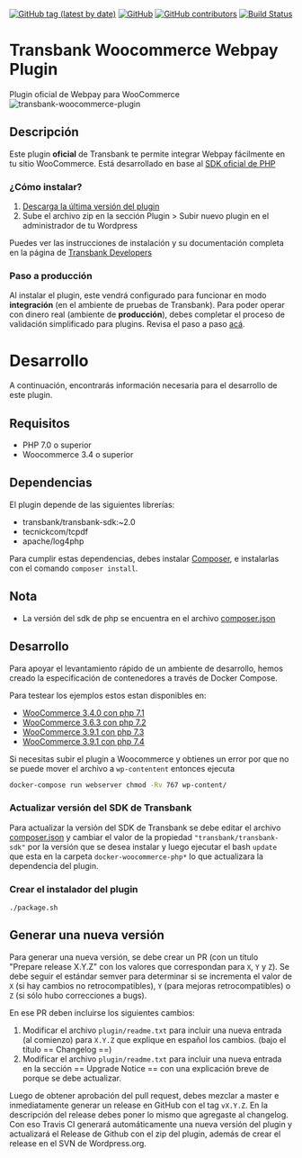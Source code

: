 [![GitHub tag (latest by date)](https://img.shields.io/github/v/tag/transbankdevelopers/transbank-plugin-woocommerce-webpay)](https://github.com/TransbankDevelopers/transbank-plugin-woocommerce-webpay/releases/latest)
[![GitHub](https://img.shields.io/github/license/transbankdevelopers/transbank-plugin-woocommerce-webpay)](LICENSE)
[![GitHub contributors](https://img.shields.io/github/contributors/transbankdevelopers/transbank-plugin-woocommerce-webpay)](https://github.com/TransbankDevelopers/transbank-plugin-woocommerce-webpay/graphs/contributors)
[![Build Status](https://travis-ci.org/TransbankDevelopers/transbank-plugin-woocommerce-webpay.svg?branch=master)](https://travis-ci.org/TransbankDevelopers/transbank-plugin-woocommerce-webpay)

# Transbank Woocommerce Webpay Plugin
Plugin oficial de Webpay para WooCommerce
![transbank-woocommerce-plugin](https://user-images.githubusercontent.com/1103494/114062234-4b74d980-9865-11eb-9a59-232be4846365.png)


## Descripción
Este plugin **oficial** de Transbank te permite integrar Webpay fácilmente en tu sitio WooCommerce. Está desarrollado en base al [SDK oficial de PHP](https://github.com/TransbankDevelopers/transbank-sdk-php)

### ¿Cómo instalar?
1. [Descarga la última versión del plugin](https://github.com/TransbankDevelopers/transbank-plugin-woocommerce-webpay-rest/releases/latest)
2. Sube el archivo zip en la sección Plugin > Subir nuevo plugin en el administrador de tu Wordpress

Puedes ver las instrucciones de instalación y su documentación completa en la página de [Transbank Developers](https://www.transbankdevelopers.cl/plugin/woocommerce/)

### Paso a producción
Al instalar el plugin, este vendrá configurado para funcionar en modo **integración** (en el ambiente de pruebas de Transbank). 
Para poder operar con dinero real (ambiente de **producción**), debes completar el proceso de validación simplificado para plugins. Revisa el paso a paso [acá](https://transbankdevelopers.cl/plugin/woocommerce/). 


# Desarrollo
A continuación, encontrarás información necesaria para el desarrollo de este plugin. 

## Requisitos 
* PHP 7.0 o superior
* Woocommerce 3.4 o superior

## Dependencias

El plugin depende de las siguientes librerías:

* transbank/transbank-sdk:~2.0
* tecnickcom/tcpdf
* apache/log4php

Para cumplir estas dependencias, debes instalar [Composer](https://getcomposer.org), e instalarlas con el comando `composer install`.

## Nota  
- La versión del sdk de php se encuentra en el archivo [composer.json](plugin/composer.json)

## Desarrollo

Para apoyar el levantamiento rápido de un ambiente de desarrollo, hemos creado la especificación de contenedores a través de Docker Compose.

Para testear los ejemplos estos estan disponibles en:
- [WooCommerce 3.4.0 con php 7.1](./docker-woocommerce-php7.1)
- [WooCommerce 3.6.3 con php 7.2](./docker-woocommerce-php7.2)
- [WooCommerce 3.9.1 con php 7.3](./docker-woocommerce-php7.3)
- [WooCommerce 3.9.1 con php 7.4](./docker-woocommerce-php7.4)

Si necesitas subir el plugin a Woocommerce y obtienes un error por que no se puede mover el archivo a `wp-contentent` entonces ejecuta

```bash
docker-compose run webserver chmod -Rv 767 wp-content/
```

### Actualizar versión del SDK de Transbank
Para actualizar la versión del SDK de Transbank se debe editar el archivo [composer.json](plugin/composer.json) y cambiar
el valor de la propiedad `"transbank/transbank-sdk"` por la versión que se desea instalar y luego ejecutar el bash `update`
que esta en la carpeta `docker-woocommerce-php*` lo que actualizara la dependencia del plugin.

### Crear el instalador del plugin

    ./package.sh

## Generar una nueva versión

Para generar una nueva versión, se debe crear un PR (con un título "Prepare release X.Y.Z" con los valores que correspondan para `X`, `Y` y `Z`). Se debe seguir el estándar semver para determinar si se incrementa el valor de `X` (si hay cambios no retrocompatibles), `Y` (para mejoras retrocompatibles) o `Z` (si sólo hubo correcciones a bugs).

En ese PR deben incluirse los siguientes cambios:

1. Modificar el archivo `plugin/readme.txt` para incluir una nueva entrada (al comienzo) para `X.Y.Z` que explique en español los cambios. (bajo el título == Changelog ==)
2. Modificar el archivo `plugin/readme.txt` para incluir una nueva entrada en la sección == Upgrade Notice == con una explicación breve de porque se debe actualizar.

Luego de obtener aprobación del pull request, debes mezclar a master e inmediatamente generar un release en GitHub con el tag `vX.Y.Z`. En la descripción del release debes poner lo mismo que agregaste al changelog.
Con eso Travis CI generará automáticamente una nueva versión del plugin y actualizará el Release de Github con el zip del plugin, además de crear el release en el SVN de Wordpress.org.
